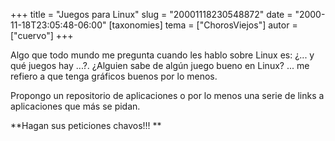 +++
title = "Juegos para Linux"
slug = "20001118230548872"
date = "2000-11-18T23:05:48-06:00"
[taxonomies]
tema = ["ChorosViejos"]
autor = ["cuervo"]
+++

Algo que todo mundo me pregunta cuando les hablo sobre Linux es: ¿... y
qué juegos hay ...?. ¿Alguien sabe de algún juego bueno en Linux? ... me
refiero a que tenga gráficos buenos por lo menos.  
  
Propongo un repositorio de aplicaciones o por lo menos una serie de
links a aplicaciones que más se pidan.  
  
**Hagan sus peticiones chavos!!! **

